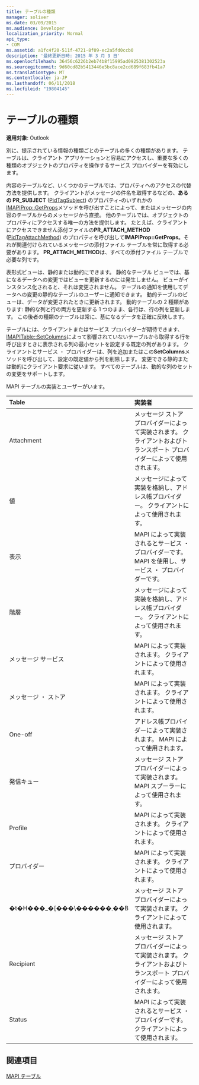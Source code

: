 ```yaml
---
title: テーブルの種類
manager: soliver
ms.date: 03/09/2015
ms.audience: Developer
localization_priority: Normal
api_type:
- COM
ms.assetid: a1fc4f20-511f-4721-8f09-ec2a5fd0ccb0
description: '最終更新日時: 2015 年 3 月 9 日'
ms.openlocfilehash: 36456c6226b2eb74b8f15995ad0925381302523a
ms.sourcegitcommit: 9d60cd82b5413446e5bc8ace2cd689f683fb41a7
ms.translationtype: MT
ms.contentlocale: ja-JP
ms.lasthandoff: 06/11/2018
ms.locfileid: "19804145"
---
```

# <a name="types-of-tables"></a>テーブルの種類

  
  
**適用対象**: Outlook 
  
別に、提示されている情報の種類ごとのテーブルの多くの種類があります。 テーブルは、クライアント アプリケーションと容易にアクセスし、重要な多くの種類のオブジェクトのプロパティを操作するサービス プロバイダーを有効にします。 
  
内容のテーブルなど、いくつかのテーブルでは、プロパティへのアクセスの代替方法を提供します。 クライアントがメッセージの件名を取得するなどの、**あるの PR_SUBJECT** ([PidTagSubject](pidtagsubject-canonical-property.md)) のプロパティ-のいずれかの[IMAPIProp::GetProps](imapiprop-getprops.md)メソッドを呼び出すことによって、またはメッセージの内容のテーブルからのメッセージから直接。 他のテーブルでは、オブジェクトのプロパティにアクセスする唯一の方法を提供します。 たとえば、クライアントにアクセスできません添付ファイルの**PR_ATTACH_METHOD** ([PidTagAttachMethod](pidtagattachmethod-canonical-property.md)) のプロパティを呼び出して**IMAPIProp::GetProps**。それが関連付けられているメッセージの添付ファイル テーブルを常に取得する必要があります。 **PR_ATTACH_METHOD**は、すべての添付ファイル テーブルで必要な列です。 
  
表形式ビューは、静的または動的にできます。 静的なテーブル ビューでは、基になるデータへの変更ではビューを更新するのには発生しません。 ビューがインスタンス化されると、それは変更されません。 テーブルの通知を使用してデータへの変更の静的なテーブルのユーザーに通知できます。 動的テーブルのビューは、データが変更されたときに更新されます。 動的テーブルの 2 種類があります: 静的な列と行の両方を更新する 1 つのまま、各行は、行の列を更新します。 この後者の種類のテーブルは常に、基になるデータを正確に反映します。
  
テーブルには、クライアントまたはサービス プロバイダーが期待できます、 [IMAPITable::SetColumns](imapitable-setcolumns.md)によって影響されていないテーブルから取得する行を呼び出すときに表示される列の最小セットを設定する既定の列があります。 クライアントとサービス ・ プロバイダーは、列を追加またはこの**SetColumns**メソッドを呼び出して、設定の既定値から列を削除します。 変更できる静的または動的にクライアント要求に従います。 すべてのテーブルは、動的な列のセットの変更をサポートします。 
  
MAPI テーブルの実装とユーザーがいます。
  
|**Table**|**実装者**|
|:-----|:-----|
|Attachment  <br/> |メッセージ ストア プロバイダーによって実装されます。 クライアントおよびトランスポート プロバイダーによって使用されます。  <br/> |
|値  <br/> |メッセージによって実装を格納し、アドレス帳プロバイダー。 クライアントによって使用されます。  <br/> |
|表示  <br/> |MAPI によって実装されるとサービス ・ プロバイダーです。 MAPI を使用し、サービス ・ プロバイダーです。  <br/> |
|階層  <br/> |メッセージによって実装を格納し、アドレス帳プロバイダー。 クライアントによって使用されます。  <br/> |
|メッセージ サービス  <br/> |MAPI によって実装されます。 クライアントによって使用されます。  <br/> |
|メッセージ ・ ストア  <br/> |MAPI によって実装されます。 クライアントによって使用されます。  <br/> |
|One-off  <br/> |アドレス帳プロバイダーによって実装されます。 MAPI によって使用されます。  <br/> |
|発信キュー  <br/> |メッセージ ストア プロバイダーによって実装されます。 MAPI スプーラーによって使用されます。  <br/> |
|Profile  <br/> |MAPI によって実装されます。 クライアントによって使用されます。  <br/> |
|プロバイダー  <br/> |MAPI によって実装されます。 クライアントによって使用されます。  <br/> |
|�t�H���_�[���\������܂��B  <br/> |メッセージ ストア プロバイダーによって実装されます。 クライアントによって使用されます。  <br/> |
|Recipient  <br/> |メッセージ ストア プロバイダーによって実装されます。 クライアントおよびトランスポート プロバイダーによって使用されます。  <br/> |
|Status  <br/> |MAPI によって実装されるとサービス ・ プロバイダーです。 クライアントによって使用されます。  <br/> |
   
## <a name="see-also"></a>関連項目



[MAPI テーブル](mapi-tables.md)


